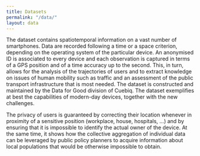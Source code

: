 ```yaml
---
title: Datasets
permalink: "/data/"
layout: data
---
```


The dataset contains spatiotemporal information on a vast number of smartphones. Data are recorded following a time or a space criterion, depending on the operating system of the particular device. An anonymised ID is associated to every device and each observation is captured in terms of a GPS position and of a time accuracy up to the second. This, in turn, allows for the analysis of the trajectories of users and to extract knowledge on issues of human mobility such as traffic and an assessment of the public transport infrastructure that is most needed.
The dataset is constructed and maintained by the Data for Good division of Cuebiq.
The dataset exemplifies at best the capabilities of modern-day devices, together with the new challenges.

The privacy of users is guaranteed by correcting their location whenever in proximity of a sensitive position (workplace, house, hospitals, …) and by ensuring that it is impossible to identify the actual owner of the device.
At the same time, it shows how the collective aggregation of individual data can be leveraged by public policy planners to acquire information about local populations that would be otherwise impossible to obtain.
